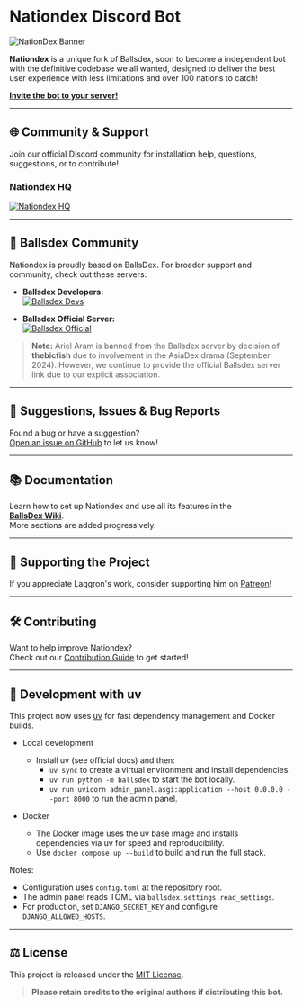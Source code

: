 # Nationdex Discord Bot

![NationDex Banner](admin_panel/media/nationdexbanner.jpeg)

**Nationdex** is a unique fork of Ballsdex, soon to become a independent bot with the definitive codebase we all wanted, designed to deliver the best user experience with less limitations and over 100 nations to catch!

[**Invite the bot to your server!**](https://discord.com/application-directory/1207017704096141312)

---

## 🌐 Community & Support

Join our official Discord community for installation help, questions, suggestions, or to contribute!

### Nationdex HQ

[![Nationdex HQ](https://discord.com/api/guilds/1118965941221466194/embed.png?style=banner2)](https://discord.gg/tKh3n5uVnm)

---

## 🤝 Ballsdex Community

Nationdex is proudly based on BallsDex. For broader support and community, check out these servers:

- **Ballsdex Developers:**  
  [![Ballsdex Devs](https://discord.com/api/guilds/1255250024741212262/embed.png?style=banner3)](https://discord.gg/PKKhee4fvy)

- **Ballsdex Official Server:**  
  [![Ballsdex Official](https://discord.com/api/guilds/1049118743101452329/embed.png?style=banner2)](https://discord.gg/tKh3n5uVnm)

> **Note:** Ariel Aram is banned from the Ballsdex server by decision of **thebicfish** due to involvement in the AsiaDex drama (September 2024). However, we continue to provide the official Ballsdex server link due to our explicit association.

---

## 🐞 Suggestions, Issues & Bug Reports

Found a bug or have a suggestion?  
[Open an issue on GitHub](../../issues) to let us know!

---

## 📚 Documentation

Learn how to set up Nationdex and use all its features in the  
[**BallsDex Wiki**](https://github.com/laggron42/BallsDex-Discordbot/wiki/).  
More sections are added progressively.

---

## 💖 Supporting the Project

If you appreciate Laggron's work, consider supporting him on [Patreon](https://patreon.com/retke)!

---

## 🛠️ Contributing

Want to help improve Nationdex?  
Check out our [Contribution Guide](CONTRIBUTING.md) to get started!

---

## 🚀 Development with uv

This project now uses [uv](https://docs.astral.sh/uv/) for fast dependency management and Docker builds.

- Local development
  - Install uv (see official docs) and then:
    - `uv sync` to create a virtual environment and install dependencies.
    - `uv run python -m ballsdex` to start the bot locally.
    - `uv run uvicorn admin_panel.asgi:application --host 0.0.0.0 --port 8000` to run the admin panel.

- Docker
  - The Docker image uses the uv base image and installs dependencies via uv for speed and reproducibility.
  - Use `docker compose up --build` to build and run the full stack.

Notes:

- Configuration uses `config.toml` at the repository root.
- The admin panel reads TOML via `ballsdex.settings.read_settings`.
- For production, set `DJANGO_SECRET_KEY` and configure `DJANGO_ALLOWED_HOSTS`.

---

## ⚖️ License

This project is released under the [MIT License](https://opensource.org/licenses/MIT).

> **Please retain credits to the original authors if distributing this bot.**
